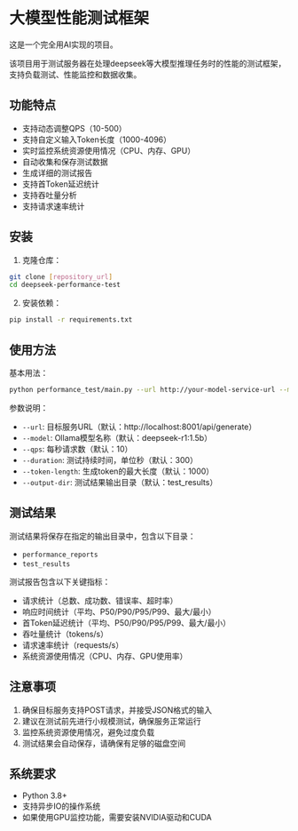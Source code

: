 # 大模型性能测试框架

这是一个完全用AI实现的项目。

该项目用于测试服务器在处理deepseek等大模型推理任务时的性能的测试框架，支持负载测试、性能监控和数据收集。

## 功能特点

- 支持动态调整QPS（10-500）
- 支持自定义输入Token长度（1000-4096）
- 实时监控系统资源使用情况（CPU、内存、GPU）
- 自动收集和保存测试数据
- 生成详细的测试报告
- 支持首Token延迟统计
- 支持吞吐量分析
- 支持请求速率统计

## 安装

1. 克隆仓库：
```bash
git clone [repository_url]
cd deepseek-performance-test
```

2. 安装依赖：
```bash
pip install -r requirements.txt
```

## 使用方法

基本用法：
```bash
python performance_test/main.py --url http://your-model-service-url --model deepseek-r1:1.5b --qps 10 --duration 300
```

参数说明：
- `--url`: 目标服务URL（默认：http://localhost:8001/api/generate）
- `--model`: Ollama模型名称（默认：deepseek-r1:1.5b）
- `--qps`: 每秒请求数（默认：10）
- `--duration`: 测试持续时间，单位秒（默认：300）
- `--token-length`: 生成token的最大长度（默认：1000）
- `--output-dir`: 测试结果输出目录（默认：test_results）

## 测试结果

测试结果将保存在指定的输出目录中，包含以下目录：
- `performance_reports`
- `test_results`

测试报告包含以下关键指标：
- 请求统计（总数、成功数、错误率、超时率）
- 响应时间统计（平均、P50/P90/P95/P99、最大/最小）
- 首Token延迟统计（平均、P50/P90/P95/P99、最大/最小）
- 吞吐量统计（tokens/s）
- 请求速率统计（requests/s）
- 系统资源使用情况（CPU、内存、GPU使用率）

## 注意事项

1. 确保目标服务支持POST请求，并接受JSON格式的输入
2. 建议在测试前先进行小规模测试，确保服务正常运行
3. 监控系统资源使用情况，避免过度负载
4. 测试结果会自动保存，请确保有足够的磁盘空间

## 系统要求

- Python 3.8+
- 支持异步IO的操作系统
- 如果使用GPU监控功能，需要安装NVIDIA驱动和CUDA 